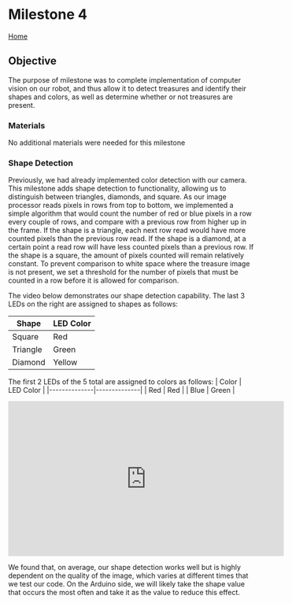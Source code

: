 # Milestone 4

[Home](./index.md)

## Objective
The purpose of milestone was to complete implementation of computer vision on our robot, and thus allow it to detect treasures and identify their shapes and colors, as well as determine whether or not treasures are present. 

### Materials
No additional materials were needed for this milestone

### Shape Detection
Previously, we had already implemented color detection with our camera. This milestone adds shape detection to functionality, allowing us to distinguish between triangles, diamonds, and square. As our image processor reads pixels in rows from top to bottom, we implemented a simple algorithm that would count the number of red or blue pixels in a row every couple of rows, and compare with a previous row from higher up in the frame. If the shape is a triangle, each next row read would have more counted pixels than the previous row read. If the shape is a diamond, at a certain point a read row will have less counted pixels than a previous row. If the shape is a square, the amount of pixels counted will remain relatively constant. To prevent comparison to white space where the treasure image is not present, we set a threshold for the number of pixels that must be counted in a row before it is allowed for comparison. 



The video below demonstrates our shape detection capability. The last 3 LEDs on the right are assigned to shapes as follows:

| Shape            | LED Color    |
|------------------|--------------|
| Square           | Red          |
| Triangle         | Green        |
| Diamond          | Yellow       |

The first 2 LEDs of the 5 total are assigned to colors as follows:
| Color        | LED Color    |
|--------------|--------------|
| Red          | Red          |
| Blue         | Green        |


<iframe width="560" height="315" src="https://www.youtube.com/embed/F9ZXnC7BIEg" frameborder="0" allow="accelerometer; autoplay; encrypted-media; gyroscope; picture-in-picture" allowfullscreen></iframe>

We found that, on average, our shape detection works well but is highly dependent on the quality of the image, which varies at different times that we test our code. On the Arduino side, we will likely take the shape value that occurs the most often and take it as the value to reduce this effect.
